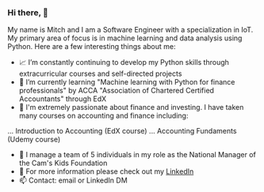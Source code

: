 
<!--
**mitchhicks123/mitchhicks123** is a ✨ _special_ ✨ repository because its `README.md` (this file) appears on your GitHub profile.

Here are some ideas to get you started:
-->

### Hi there, 👋

My name is Mitch and I am a Software Engineer with a specialization in IoT. My primary area of focus is in machine learning and data analysis using Python. Here are a few interesting things about me: 

- 📈 I’m constantly continuing to develop my Python skills through extracurricular courses and self-directed projects 
- 🧠 I’m currently learning "Machine learning with Python for finance professionals" by ACCA "Association of Chartered Certified Accountants" through EdX
- 🏦 I'm extremely passionate about finance and investing. I have taken many courses on accounting and finance including:

... Introduction to Accounting (EdX course)
... Accounting Fundaments (Udemy course)

- 🤔 I manage a team of 5 individuals in my role as the National Manager of the Cam's Kids Foundation
- 🔎 For more information please check out my [LinkedIn](https://www.linkedin.com/in/mitchell-hicks/)
- 📫 Contact: email or LinkedIn DM

